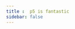 ```yaml
---
title :  p5 is fantastic
sidebar: false
---
```

<ClientOnly>
<p5 type="bubbleSort"></p5>
</ClientOnly>